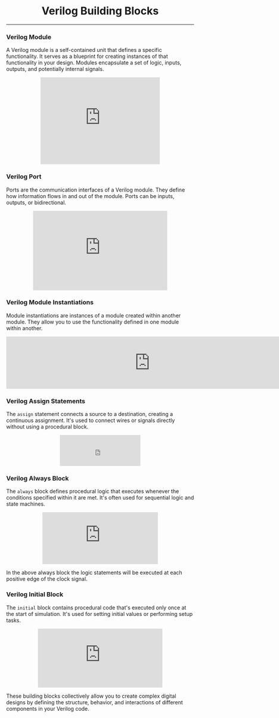 <center>
    <h1>Verilog Building Blocks</h1>
</center>

---

### Verilog Module
   A Verilog module is a self-contained unit that defines a specific functionality. It serves as a blueprint for creating instances of that functionality in your design. Modules encapsulate a set of logic, inputs, outputs, and potentially internal signals.
    <center>
        <iframe
            src="https://carbon.now.sh/embed?bg=rgba%28171%2C+184%2C+195%2C+1%29&t=seti&wt=none&l=verilog&width=680&ds=true&dsyoff=0px&dsblur=0px&wc=false&wa=true&pv=9px&ph=9px&ln=false&fl=1&fm=Hack&fs=14px&lh=133%25&si=false&es=2x&wm=false&code=module%2520Adder%2520%28%250A%2520%2520%2520%2520input%2520%255B3%253A0%255D%2520A%252C%250A%2520%2520%2520%2520input%2520%255B3%253A0%255D%2520B%252C%250A%2520%2520%2520%2520output%2520%255B4%253A0%255D%2520Sum%250A%29%253B%250A%250A%252F%252F%2520Logic%2520to%2520implement%2520addition%250A%250Aendmodule%250A"
            style="width: 320px; height: 233px; border:0; transform: scale(1); overflow:hidden;"
            sandbox="allow-scripts allow-same-origin">
        </iframe>
    </center>
   <!-- ```c
   module Adder (
       input [3:0] A,
       input [3:0] B,
       output [4:0] Sum
   );
       // Logic to implement addition
   endmodule
   ``` -->

### Verilog Port
   Ports are the communication interfaces of a Verilog module. They define how information flows in and out of the module. Ports can be inputs, outputs, or bidirectional.
   <center>
        <iframe
            src="https://carbon.now.sh/embed?bg=rgba%28171%2C+184%2C+195%2C+1%29&t=seti&wt=none&l=verilog&width=680&ds=true&dsyoff=0px&dsblur=0px&wc=false&wa=true&pv=9px&ph=9px&ln=false&fl=1&fm=Hack&fs=14px&lh=133%25&si=false&es=2x&wm=false&code=module%2520Decoder%2520%28%250A%2520%2520%2520%2520input%2520%255B2%253A0%255D%2520Input%252C%250A%2520%2520%2520%2520output%2520reg%2520%255B7%253A0%255D%2520Output%250A%29%253B%250A%250A%252F%252F%2520Logic%2520to%2520decode%2520the%2520input%2520signals%250A%250Aendmodule%250A"
            style="width: 360px; height: 213px; border:0; transform: scale(1); overflow:hidden;"
            sandbox="allow-scripts allow-same-origin">
        </iframe>
    </center>
   <!-- ```c
   module Decoder (
       input [2:0] Input,
       output reg [7:0] Output
   );
       // Logic to decode the input signals
   endmodule
   ``` -->

### Verilog Module Instantiations
   Module instantiations are instances of a module created within another module. They allow you to use the functionality defined in one module within another.
   <center>
        <iframe
            src="https://carbon.now.sh/embed?bg=rgba%28171%2C+184%2C+195%2C+1%29&t=seti&wt=none&l=verilog&width=680&ds=true&dsyoff=0px&dsblur=0px&wc=false&wa=true&pv=9px&ph=9px&ln=false&fl=1&fm=Hack&fs=14px&lh=133%25&si=false&es=2x&wm=false&code=module%2520TopModule%253B%250A%2520%2520%2520%2520Adder%2520A1%2520%28.A%28inA%29%252C%2520.B%28inB%29%252C%2520.Sum%28sum%29%29%253B%250A%2520%2520%2520%2520Decoder%2520D1%2520%28.Input%28selector%29%252C%2520.Output%28decodedOutput%29%29%253B%250Aendmodule%250A"
            style="width: 770px; height: 140px; border:0; transform: scale(1); overflow:hidden;"
            sandbox="allow-scripts allow-same-origin">
        </iframe>
    </center>
   <!-- ```c
   module TopModule;
       Adder A1 (.A(inA), .B(inB), .Sum(sum));
       Decoder D1 (.Input(selector), .Output(decodedOutput));
   endmodule
   ``` -->

### Verilog Assign Statements
   The `assign` statement connects a source to a destination, creating a continuous assignment. It's used to connect wires or signals directly without using a procedural block.
   <center>
        <iframe
            src="https://carbon.now.sh/embed?bg=rgba%28171%2C+184%2C+195%2C+1%29&t=seti&wt=none&l=verilog&width=680&ds=true&dsyoff=0px&dsblur=0px&wc=false&wa=true&pv=9px&ph=9px&ln=false&fl=1&fm=Hack&fs=14px&lh=133%25&si=false&es=2x&wm=false&code=assign%2520Sum%2520%253D%2520A%2520%252B%2520B%253B%250A"
            style="width: 216px; height: 83px; border:0; transform: scale(1); overflow:hidden;"
            sandbox="allow-scripts allow-same-origin">
        </iframe>
    </center>
   <!-- ```c
   assign Sum = A + B;
   ``` -->

### Verilog Always Block
   The `always` block defines procedural logic that executes whenever the conditions specified within it are met. It's often used for sequential logic and state machines.
   <center>
        <iframe
            src="https://carbon.now.sh/embed?bg=rgba%28171%2C+184%2C+195%2C+1%29&t=seti&wt=none&l=verilog&width=680&ds=true&dsyoff=0px&dsblur=0px&wc=false&wa=true&pv=9px&ph=9px&ln=false&fl=1&fm=Hack&fs=14px&lh=133%25&si=false&es=2x&wm=false&code=always%2520%2540%28posedge%2520clock%29%2520begin%250A%2520%2520%2520%2520if%2520%28reset%29%2520state%2520%253C%253D%2520IDLE%253B%250A%2520%2520%2520%2520else%2520state%2520%253C%253D%2520next_state%253B%250Aend%250A"
            style="width: 310px; height: 139px; border:0; transform: scale(1); overflow:hidden;"
            sandbox="allow-scripts allow-same-origin">
        </iframe>
    </center>
   <!-- ```c
   always @(posedge clock) begin
       if (reset) state <= IDLE;
       else state <= next_state;
   end
   ``` -->

   In the above always block the logic statements will be executed at each positive edge of the clock signal.

### Verilog Initial Block
   The `initial` block contains procedural code that's executed only once at the start of simulation. It's used for setting initial values or performing setup tasks.
   <center>
        <iframe
            src="https://carbon.now.sh/embed?bg=rgba%28171%2C+184%2C+195%2C+1%29&t=seti&wt=none&l=verilog&width=680&ds=true&dsyoff=0px&dsblur=0px&wc=false&wa=true&pv=9px&ph=9px&ln=false&fl=1&fm=Hack&fs=14px&lh=133%25&si=false&es=2x&wm=false&code=initial%2520begin%250A%2520%2520%2520%2520clk%2520%253D%25200%253B%250A%2520%2520%2520%2520reset%2520%253D%25201%253B%250A%2520%2520%2520%2520%252F%252F%2520Other%2520initialization%2520tasks%250Aend%250A"
            style="width: 334px; height: 158px; border:0; transform: scale(1); overflow:hidden;"
            sandbox="allow-scripts allow-same-origin">
        </iframe>
    </center>
   <!-- ```c
   initial begin
       clk = 0;
       reset = 1;
       // Other initialization tasks
   end
   ``` -->

These building blocks collectively allow you to create complex digital designs by defining the structure, behavior, and interactions of different components in your Verilog code.